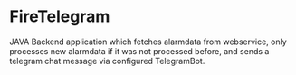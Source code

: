 # FireTelegram

JAVA Backend application which fetches alarmdata from webservice, only processes new alarmdata if it was not processed before, and sends a telegram chat message via configured TelegramBot.